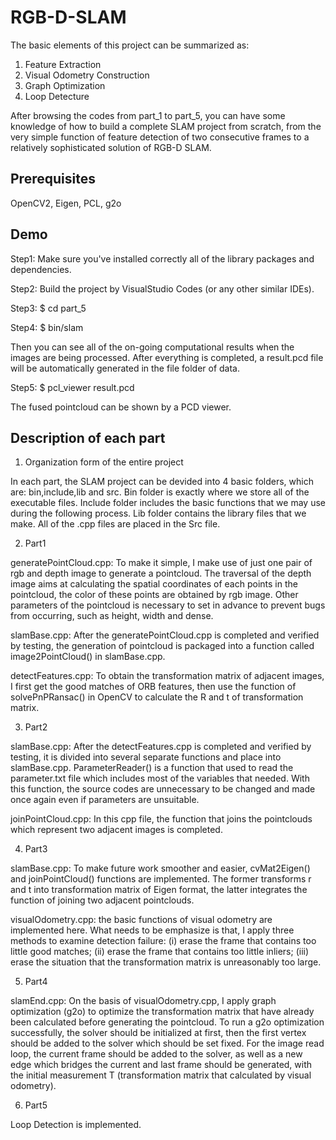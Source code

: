 # RGB-D-SLAM

The basic elements of this project can be summarized as:
1. Feature Extraction
2. Visual Odometry Construction
3. Graph Optimization
4. Loop Detecture

After browsing the codes from part_1 to part_5, you can have some knowledge of how to build a complete SLAM project from scratch, from the very simple function of feature detection of two consecutive frames to a relatively sophisticated solution of RGB-D SLAM.  

Prerequisites
---
OpenCV2, Eigen, PCL, g2o

Demo
---
Step1: Make sure you've installed correctly all of the library packages and dependencies.

Step2: Build the project by VisualStudio Codes (or any other similar IDEs).

Step3: $ cd part_5

Step4: $ bin/slam

Then you can see all of the on-going computational results when the images are being processed. After everything is completed, a result.pcd file will be automatically generated in the file folder of data. 

Step5: $ pcl_viewer result.pcd

The fused pointcloud can be shown by a PCD viewer.

Description of each part
----
1. Organization form of the entire project

In each part, the SLAM project can be devided into 4 basic folders, which are: bin,include,lib and src. Bin folder is exactly where we store all of the executable files. Include folder includes the basic functions that we may use during the following process. Lib folder contains the library files that we make. All of the .cpp files are placed in the Src file.

2. Part1

generatePointCloud.cpp: To make it simple, I make use of just one pair of rgb and depth image to generate a pointcloud. The traversal of the depth image aims at calculating the spatial coordinates of each points in the pointcloud, the color of these points are obtained by rgb image. Other parameters of the pointcloud is necessary to set in advance to prevent bugs from occurring, such as height, width and dense.  

slamBase.cpp: After the generatePointCloud.cpp is completed and verified by testing, the generation of pointcloud is packaged into a function called image2PointCloud() in slamBase.cpp.

detectFeatures.cpp: To obtain the transformation matrix of adjacent images, I first get the good matches of ORB features, then use the function of solvePnPRansac() in OpenCV to calculate the R and t of transformation matrix.

3. Part2

slamBase.cpp: After the detectFeatures.cpp is completed and verified by testing, it is divided into several separate functions and place into slamBase.cpp. ParameterReader() is a function that used to read the parameter.txt file which includes most of the variables that needed. With this function, the source codes are unnecessary to be changed and made once again even if parameters are unsuitable.

joinPointCloud.cpp: In this cpp file, the function that joins the pointclouds which represent two adjacent images is completed.

4. Part3

slamBase.cpp: To make future work smoother and easier, cvMat2Eigen() and joinPointCloud() functions are implemented. The former transforms r and t into transformation matrix of Eigen format, the latter integrates the function of joining two adjacent pointclouds.

visualOdometry.cpp: the basic functions of visual odometry are implemented here. What needs to be emphasize is that, I apply three methods to examine detection failure: (i) erase the frame that contains too little good matches; (ii) erase the frame that contains too little inliers; (iii) erase the situation that the transformation matrix is unreasonably too large.

5. Part4

slamEnd.cpp: On the basis of visualOdometry.cpp, I apply graph optimization (g2o) to optimize the transformation matrix that have already been calculated before generating the pointcloud. To run a g2o optimization successfully, the solver should be initialized at first, then the first vertex should be added to the solver which should be set fixed. For the image read loop, the current frame should be added to the solver, as well as a new edge which bridges the current and last frame should be generated, with the initial measurement T (transformation matrix that calculated by visual odometry).

6. Part5

Loop Detection is implemented.



